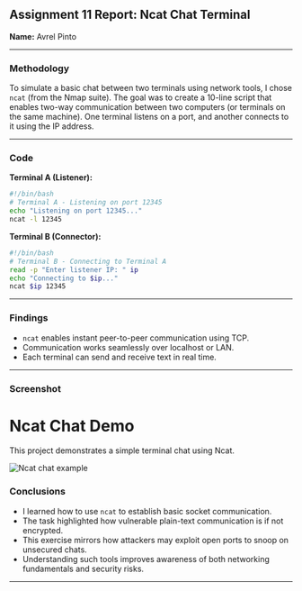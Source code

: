 ## **Assignment 11 Report: Ncat Chat Terminal**

**Name:** Avrel Pinto

---

### **Methodology**

To simulate a basic chat between two terminals using network tools, I chose `ncat` (from the Nmap suite). The goal was to create a 10-line script that enables two-way communication between two computers (or terminals on the same machine). One terminal listens on a port, and another connects to it using the IP address.

---

### **Code**

**Terminal A (Listener):**

```bash
#!/bin/bash
# Terminal A - Listening on port 12345
echo "Listening on port 12345..."
ncat -l 12345
```

**Terminal B (Connector):**

```bash
#!/bin/bash
# Terminal B - Connecting to Terminal A
read -p "Enter listener IP: " ip
echo "Connecting to $ip..."
ncat $ip 12345
```

---

### **Findings**

* `ncat` enables instant peer-to-peer communication using TCP.
* Communication works seamlessly over localhost or LAN.
* Each terminal can send and receive text in real time.

---

### **Screenshot**
# Ncat Chat Demo

This project demonstrates a simple terminal chat using Ncat.

![Ncat chat example](/1stAssignment/NcatchatTerminal.png)


### **Conclusions**

* I learned how to use `ncat` to establish basic socket communication.
* The task highlighted how vulnerable plain-text communication is if not encrypted.
* This exercise mirrors how attackers may exploit open ports to snoop on unsecured chats.
* Understanding such tools improves awareness of both networking fundamentals and security risks.

---




